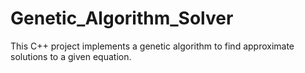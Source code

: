 # Genetic_Algorithm_Solver
This C++ project implements a genetic algorithm to find approximate solutions to a given equation.
